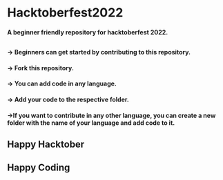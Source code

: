 # Hacktoberfest2022
#### A beginner friendly repository for hacktoberfest 2022.
## 

#### -> Beginners can get started by contributing to this repository.
#### -> Fork this repository.
#### -> You can add code in any language.
#### -> Add your code to the respective folder.
#### ->If you want to contribute in any other language, you can create a new folder with the name of your language and add code to it.
##

## Happy Hacktober
## Happy Coding
